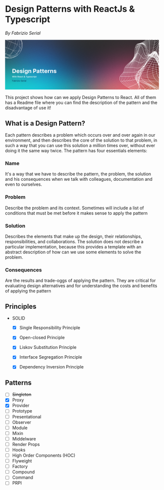 # Design Patterns with ReactJs & Typescript

_By Fabrizio Serial_

![](https://github.com/fabrizioserial/Design-Patterns-for-React/blob/main/main-background.png?raw=true)

This project shows how can we apply Design Patterns to React. All of them has a Readme file where you can find the 
description of the pattern and the disadvantage of use it!

## What is a Design Pattern?

Each pattern describes a problem which occurs over and over again in our environment, and then describes the core of 
the solution to that problem, in such a way that you can use this solution a million times over, without ever 
doing it the same way twice. The pattern has four essentials elements:

### Name

It's a way that we have to describe the pattern, the problem, the solution and his consequences when we talk with
colleagues, documentation and even to ourselves.

### Problem

Describe the problem and its context. Sometimes will include a list of conditions that must be met before it makes
sense to apply the pattern

### Solution

Describes the elements that make up the design, their relationships, responsibilities, and collaborations. The solution does not
describe a particular implementation, because this provides a template with an abstract description of how can we use some
elements to solve the problem.

### Consequences

Are the results and trade-oggs of applying the pattern. They are critical for evaluating design alternatives and for understanding
the costs and benefits of applying the pattern

## Principles

- SOLID
  - [x] Single Responsibility Principle
  - [x] Open-closed Principle
  - [x] Liskov Substitution Principle
  - [x] Interface Segregation Principle
  - [x] Dependency Inversion Principle


## Patterns

- [ ] ~~Singleton~~
- [x] Proxy 
- [x] Provider
- [ ] Prototype
- [ ] Presentational
- [ ] Observer
- [ ] Module
- [ ] Mixin
- [ ] Middelware
- [ ] Render Props
- [ ] Hooks
- [ ] High Order Components (HOC)
- [ ] Flyweight
- [ ] Factory
- [ ] Compound
- [ ] Command
- [ ] PRPl 
